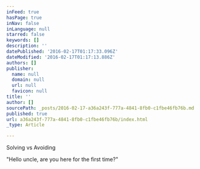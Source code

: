 ```yaml
---
inFeed: true
hasPage: true
inNav: false
inLanguage: null
starred: false
keywords: []
description: ''
datePublished: '2016-02-17T01:17:33.096Z'
dateModified: '2016-02-17T01:17:13.886Z'
authors: []
publisher:
  name: null
  domain: null
  url: null
  favicon: null
title: ''
author: []
sourcePath: _posts/2016-02-17-a36a243f-777a-4841-8fb0-c1fbe46fb76b.md
published: true
url: a36a243f-777a-4841-8fb0-c1fbe46fb76b/index.html
_type: Article

---
```

Solving vs Avoiding

"Hello uncle, are you here for the first time?"